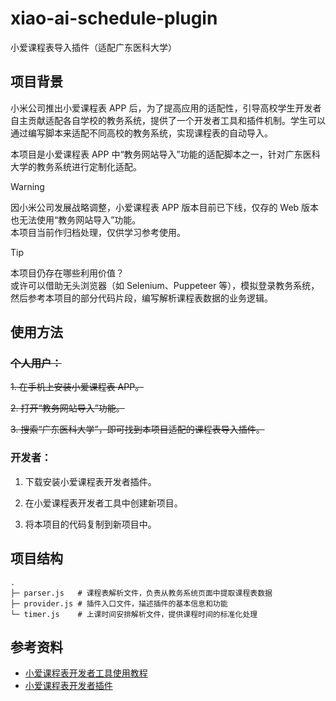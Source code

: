 # xiao-ai-schedule-plugin

小爱课程表导入插件（适配广东医科大学）

## 项目背景

小米公司推出小爱课程表 APP 后，为了提高应用的适配性，引导高校学生开发者自主贡献适配各自学校的教务系统，提供了一个开发者工具和插件机制。学生可以通过编写脚本来适配不同高校的教务系统，实现课程表的自动导入。

本项目是小爱课程表 APP 中“教务网站导入”功能的适配脚本之一，针对广东医科大学的教务系统进行定制化适配。

> [!WARNING]
>
> 因小米公司发展战略调整，小爱课程表 APP 版本目前已下线，仅存的 Web 版本也无法使用“教务网站导入”功能。  
> 本项目当前作归档处理，仅供学习参考使用。

> [!TIP]
>
> 本项目仍存在哪些利用价值？  
> 或许可以借助无头浏览器（如 Selenium、Puppeteer 等），模拟登录教务系统，然后参考本项目的部分代码片段，编写解析课程表数据的业务逻辑。

## 使用方法

### ~~个人用户：~~

~~1. 在手机上安装小爱课程表 APP。~~

~~2. 打开“教务网站导入”功能。~~

~~3. 搜索“广东医科大学”，即可找到本项目适配的课程表导入插件。~~

### 开发者：

1. 下载安装小爱课程表开发者插件。

2. 在小爱课程表开发者工具中创建新项目。

3. 将本项目的代码复制到新项目中。

## 项目结构

```plaintext
.
├─ parser.js   # 课程表解析文件，负责从教务系统页面中提取课程表数据
├─ provider.js # 插件入口文件，描述插件的基本信息和功能
└─ timer.js    # 上课时间安排解析文件，提供课程时间的标准化处理
```

## 参考资料

- [小爱课程表开发者工具使用教程](https://open-schedule-prod.ai.xiaomi.com/docs/#/help/)
- [小爱课程表开发者插件](https://cdn.cnbj1.fds.api.mi-img.com/aife/AISchedule/v0.3.8.rar)
